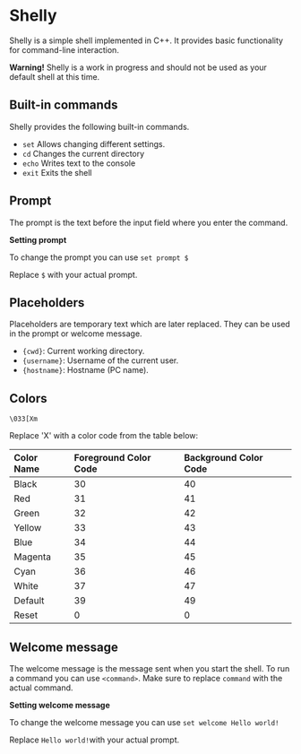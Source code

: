# Shelly

Shelly is a simple shell implemented in C++. It provides basic functionality for command-line interaction.

**Warning!** Shelly is a work in progress and should not be used as your default shell at this time.

## Built-in commands

Shelly provides the following built-in commands.

- `set` Allows changing different settings.
- `cd` Changes the current directory
- `echo` Writes text to the console
- `exit` Exits the shell

## Prompt

The prompt is the text before the input field where you enter the command.

**Setting prompt**

To change the prompt you can use `set prompt $ `

Replace `$` with your actual prompt.

## Placeholders

Placeholders are temporary text which are later replaced. They can be used in the prompt or welcome message.

- `{cwd}`: Current working directory.
- `{username}`: Username of the current user.
- `{hostname}`: Hostname (PC name).
## Colors

`\033[Xm`

Replace 'X' with a color code from the table below:

| Color Name | Foreground Color Code | Background Color Code |
| :--------- | :-------------------- | :-------------------- |
| Black      | 30                    | 40                    |
| Red        | 31                    | 41                    |
| Green      | 32                    | 42                    |
| Yellow     | 33                    | 43                    |
| Blue       | 34                    | 44                    |
| Magenta    | 35                    | 45                    |
| Cyan       | 36                    | 46                    |
| White      | 37                    | 47                    |
| Default    | 39                    | 49                    |
| Reset      | 0                     | 0                     |

## Welcome message

The welcome message is the message sent when you start the shell. To run a command you can use `<command>`. Make sure to replace `command` with the actual command.

**Setting welcome message**

To change the welcome message you can use `set welcome Hello world!`

Replace `Hello world!`with your actual prompt.
